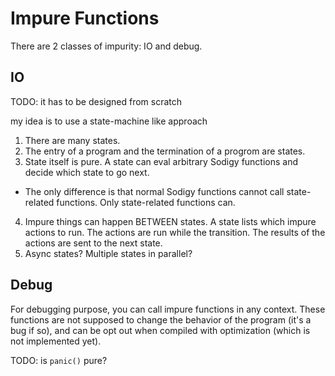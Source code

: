 # Impure Functions

There are 2 classes of impurity: IO and debug.

## IO

TODO: it has to be designed from scratch

my idea is to use a state-machine like approach

1. There are many states.
2. The entry of a program and the termination of a progrom are states.
3. State itself is pure. A state can eval arbitrary Sodigy functions and decide which state to go next.
  - The only difference is that normal Sodigy functions cannot call state-related functions. Only state-related functions can.
4. Impure things can happen BETWEEN states. A state lists which impure actions to run. The actions are run while the transition. The results of the actions are sent to the next state.
5. Async states? Multiple states in parallel?

## Debug

For debugging purpose, you can call impure functions in any context. These functions are not supposed to change the behavior of the program (it's a bug if so), and can be opt out when compiled with optimization (which is not implemented yet).

TODO: is `panic()` pure?
